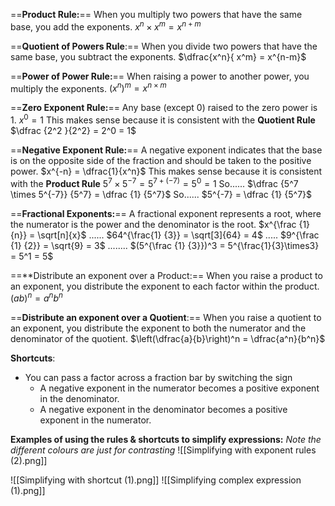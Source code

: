 ==**Product Rule:**== When you multiply two powers that have the same base, you add the exponents.
$x^n \times x^m = x^{n+m}$

==**Quotient of Powers Rule**:== When you divide two powers that have the same base, you subtract the exponents.
$\dfrac{x^n}{ x^m} = x^{n-m}$

==**Power of Power Rule:**== When raising a power to another power, you multiply the exponents.
$(x^n)^m = x^{n \times m}$

==**Zero Exponent Rule:**== Any base (except 0) raised to the zero power is 1.
$x^0 = 1$
This makes sense because it is consistent with the **Quotient Rule** $\dfrac {2^2 }{2^2} = 2^0 = 1$

==**Negative Exponent Rule:**== A negative exponent indicates that the base is on the opposite side of the fraction and should be taken to the positive power.
$x^{-n} = \dfrac{1}{x^n}$
This makes sense because it is consistent with the **Product Rule** $5^7 \times 5^{-7} = 5^{7 + (-7)} = 5^0 = 1$  So...... $\dfrac {5^7 \times 5^{-7}} {5^7} = \dfrac {1} {5^7}$ So...... $5^{-7} = \dfrac {1} {5^7}$

==**Fractional Exponents:**== A fractional exponent represents a root, where the numerator is the power and the denominator is the root.
$x^{\frac {1} {n}} = \sqrt[n]{x}$  ...... $64^{\frac{1} {3}} = \sqrt[3]{64} = 4$ ..... $9^{\frac {1} {2}} = \sqrt{9} = 3$ ........ $(5^{\frac {1} {3}})^3 = 5^{\frac{1}{3}\times3} = 5^1 = 5$

==**Distribute an exponent over a Product:== When you raise a product to an exponent, you distribute the exponent to each factor within the product.
$(a b)^n = a^n b^n$

==**Distribute an exponent over a Quotient**:== When you raise a quotient to an exponent, you distribute the exponent to both the numerator and the denominator of the quotient.
$\left(\dfrac{a}{b}\right)^n = \dfrac{a^n}{b^n}$


**Shortcuts**:
- You can pass a factor across a fraction bar by switching the sign 
	- A negative exponent in the numerator becomes a positive exponent in the denominator.
	- A negative exponent in the denominator becomes a positive exponent in the numerator. 




**Examples of using the rules & shortcuts to simplify expressions:**
*Note the different colours are just for contrasting*
![[Simplifying with exponent rules (2).png]]





![[Simplifying with shortcut (1).png]]
![[Simplifying complex expression (1).png]]